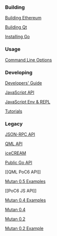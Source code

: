 ### Building 

[Building Ethereum](https://github.com/ethereum/go-ethereum/wiki/Building-Ethereum)

[Building Qt](https://github.com/ethereum/go-ethereum/wiki/Building-Qt)

[Installing Go](https://github.com/ethereum/go-ethereum/wiki/Installing-Go)

### Usage

[Command Line Options](https://github.com/ethereum/go-ethereum/wiki/Command-Line-Options)

### Developing

[Developers' Guide](https://github.com/ethereum/go-ethereum/wiki/Developers%27-Guide)

[JavaScript API](https://github.com/ethereum/wiki/wiki/JavaScript-API)

[JavaScript Env & REPL](https://github.com/ethereum/go-ethereum/wiki/JavaScript-Environment)

[Tutorials](https://github.com/ethereum/go-ethereum/wiki/Tutorials)


### Legacy

[JSON-RPC API](https://github.com/ethereum/wiki/wiki/JSON-RPC)

[QML API](https://github.com/ethereum/go-ethereum/wiki/QML-PoC6-API)

[iceCREAM](https://github.com/ethereum/go-ethereum/wiki/iceCREAM-(debugger))

[Public Go API](https://github.com/ethereum/go-ethereum/wiki/PoC-5-Public-Go-API)

[[QML PoC6 API]]

[Mutan 0.5 Examples](https://github.com/ethereum/go-ethereum/wiki/Mutan-0.5-Examples)

[[PoC6 JS API]]

[Mutan 0.4 Examples](https://github.com/ethereum/go-ethereum/wiki/Mutan-0.4-Examples)

[Mutan 0.4](https://github.com/ethereum/go-ethereum/wiki/Mutan-0.4)

[Mutan 0.2](https://github.com/ethereum/go-ethereum/wiki/Mutan-0.2)

[Mutan 0.2 Example](https://github.com/ethereum/go-ethereum/wiki/Mutan-0.2-Example)